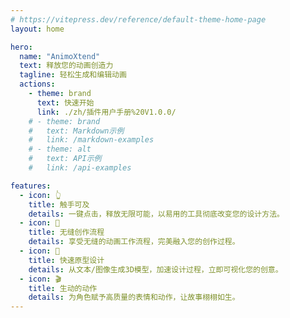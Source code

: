 ```yaml
---
# https://vitepress.dev/reference/default-theme-home-page
layout: home

hero:
  name: "AnimoXtend"
  text: 释放您的动画创造力
  tagline: 轻松生成和编辑动画
  actions:
    - theme: brand
      text: 快速开始
      link: ./zh/插件用户手册%20V1.0.0/
    # - theme: brand
    #   text: Markdown示例
    #   link: /markdown-examples
    # - theme: alt
    #   text: API示例
    #   link: /api-examples

features:
  - icon: 👆
    title: 触手可及
    details: 一键点击，释放无限可能，以易用的工具彻底改变您的设计方法。
  - icon: 🎨
    title: 无缝创作流程
    details: 享受无缝的动画工作流程，完美融入您的创作过程。
  - icon: 🚀
    title: 快速原型设计
    details: 从文本/图像生成3D模型，加速设计过程，立即可视化您的创意。
  - icon: 🎬
    title: 生动的动作
    details: 为角色赋予高质量的表情和动作，让故事栩栩如生。
---
```

